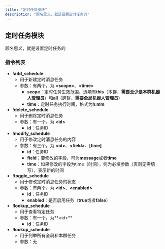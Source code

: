 ```yaml
---
title: "定时任务模块"
description: "顾名思义，就是设置定时任务的"
---
```


## 定时任务模块

顾名思义，就是设置定时任务的

### 指令列表

- **!add_schedule**
    - 用于新建定时消息任务
    - 参数：有两个，为 **\<scope\>**、**\<time\>**
        - **scope**：定时任务生效范围，选项有**this**（本群，**需要至少是本群机器人管理员**）和**all**（跨群，**需要全局机器人管理员**）
        - **time**：定时任务执行时间，格式为**h:mm**
- **!delete_schedule**
    - 用于删除定时消息任务
    - 参数：有一个，为 **\<id\>**
        - **id**：任务ID
- **!modify_schedule**
    - 用于修改定时消息任务的内容
    - 参数：有三个，为 **\<id\>**、**\<field\>**、**\[time\]**
        - **id**：任务ID
        - **field**：要修改的字段，可为**message**或者**time**
        - **time**：如果修改的字段为time（时间），则为必填参数（否则无需填写），表示新的时间
- **!toggle_schedule**
    - 用于修改定时消息任务的状态
    - 参数：有两个，为 **\<id\>**、**\<enabled\>**
        - **id**：任务ID
        - **enabled**：是否启用任务（**true**或者**false**）
- **!lookup_schedule**
    - 用于查看特定任务
    - 参数：有一个，为**\<id\>**
        - **id**：任务ID
- **!lookup_schedule**
    - 用于列举所有全局和本群任务
    - 参数：无